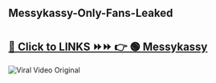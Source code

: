 
 ## Messykassy-Only-Fans-Leaked

# <h2><a href="https://clipsfans.com/Messykassy&ref=git">🔗 Click to LINKS ⏩⏩ 👉 🟢 Messykassy </a></h2>

<a href="https://clipsfans.com/Messykassy&ref=git" rel="nofollow" data-target="animated-image.originalLink"><img src="https://i.ibb.co.com/xMMVF88/686577567.gif" alt="Viral Video Original" style="max-width: 100%; display: inline-block;" data-target="animated-image.originalImage"></a>
